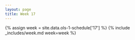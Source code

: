 ```yaml
---
layout: page
title: Week 17
---
```

<!-- Any modification of the content should be done in the _data/ols-1-schedule.yaml file -->
{% assign week = site.data.ols-1-schedule['17'] %}
{% include _includes/week.md week=week %}
